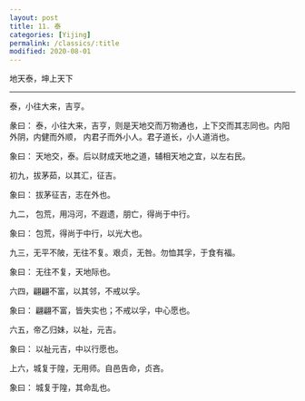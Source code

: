 ```yaml
---
layout: post
title: 11. 泰
categories: [Yijing]
permalink: /classics/:title
modified: 2020-08-01
---
```


地天泰，坤上天下

---

泰，小往大来，吉亨。

彖曰： 泰，小往大来，吉亨，则是天地交而万物通也，上下交而其志同也。内阳外阴，内健而外顺，
内君子而外小人。君子道长，小人道消也。

象曰： 天地交，泰。后以财成天地之道，辅相天地之宜，以左右民。

初九，拔茅茹，以其汇，征吉。

象曰： 拔茅征吉，志在外也。

九二， 包荒，用冯河，不遐遗，朋亡，得尚于中行。

象曰： 包荒，得尚于中行，以光大也。

九三，无平不陂，无往不复。艰贞，无咎。勿恤其孚，于食有福。

象曰： 无往不复，天地际也。

六四，翩翩不富，以其邻，不戒以孚。

象曰： 翩翩不富，皆失实也；不戒以孚，中心愿也。

六五，帝乙归妹，以祉，元吉。

象曰： 以祉元吉，中以行愿也。

上六，城复于隍，无用师。自邑告命，贞吝。

象曰： 城复于隍，其命乱也。
